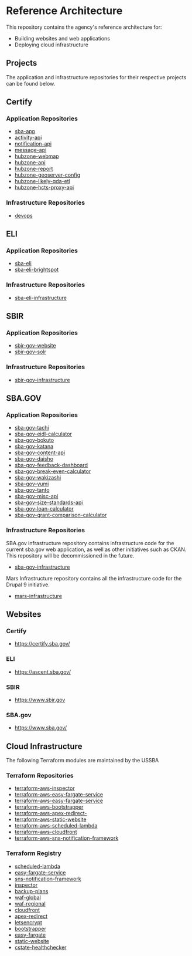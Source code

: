 # Reference Architecture
This repository contains the agency's reference architecture for:
- Building websites and web applications
- Deploying cloud infrastructure

## Projects

The application and infrastructure repositories for their respective projects can be found below.

## Certify 

### Application Repositories

- [sba-app](https://github.com/USSBA/sba-app)
- [activity-api](https://github.com/USSBA/activity-api)
- [notification-api](https://github.com/USSBA/notification-api)
- [message-api](https://github.com/USSBA/messsage-api)
- [hubzone-webmap](https://github.com/USSBA/hubzone-map)
- [hubzone-api](https://github.com/USSBA/hubzone-api)
- [hubzone-report](https://github.com/USSBA/hubzone-report)
- [hubzone-geoserver-config](https://github.com/USSBA/hubzone-geoserver-config)
- [hubzone-likely-qda-etl](https://github.com/USSBA/hubzone-likely-qda-etl)
- [hubzone-hcts-proxy-api](https://github.com/USSBA/hubzone-hcts-proxy-api)

### Infrastructure Repositories 

- [devops](https://github.com/USSBA/devops)

## ELI

### Application Repositories

- [sba-eli](https://github.com/USSBA/sba-eli)
- [sba-eli-brightspot](https://github.com/USSBA/sba-eli-brightspot)

### Infrastructure Repositories

- [sba-eli-infrastructure](https://github.com/USSBA/sba-eli-infrastructure)

## SBIR

### Application Repositories

- [sbir-gov-website](https://github.com/USSBA/sbir-gov-website)
- [sbir-gov-solr](https://github.com/USSBA/sbir-gov-solr)


### Infrastructure Repositories

- [sbir-gov-infrastructure](https://github.com/USSBA/sbir-gov-infrastructure)

## SBA.GOV

### Application Repositories

- [sba-gov-tachi](https://github.com/USSBA/sba-gov-tachi)
- [sba-gov-eidl-calculator](https://github.com/USSBA/sba-gov-eidl-calculator)
- [sba-gov-bokuto](https://github.com/USSBA/sba-gov-bokuto)
- [sba-gov-katana](https://github.com/USSBA/sba-gov-katana)
- [sba-gov-content-api](https://github.com/USSBA/sba-gov-content-api)
- [sba-gov-daisho](https://github.com/USSBA/sba-gov-daisho)
- [sba-gov-feedback-dashboard](https://github.com/USSBA/sba-gov-feedback-dashboard)
- [sba-gov-break-even-calculator](https://github.com/USSBA/sba-gov-break-even-calculator)
- [sba-gov-wakizashi](https://github.com/USSBA/sba-gov-wakizashi)
- [sba-gov-yumi](https://github.com/USSBA/sba-gov-yumi)
- [sba-gov-tanto](https://github.com/USSBA/sba-gov-tanto)
- [sba-gov-misc-api](https://github.com/USSBA/sba-gov-misc-api)
- [sba-gov-size-standards-api](https://github.com/USSBA/sba-gov-size-standards-api)
- [sba-gov-loan-calculator](https://github.com/USSBA/sba-gov-loan-calculator)
- [sba-gov-grant-comparison-calculator](https://github.com/USSBA/sba-gov-grant-comparison-calculator)


### Infrastructure Repositories

SBA.gov infrastructure repository contains infrastructure code for the current sba.gov web application, as well as other initiatives such as CKAN. This repository will be decommissioned in the future.

- [sba-gov-infrastructure](https://github.com/USSBA/sba-gov-infrastructure)

Mars Infrastructure repository contains all the infrastructure code for the Drupal 9 initiative.
- [mars-infrastructure](https://github.com/USSBA/mars-infrastructure)

## Websites

### Certify

- https://certify.sba.gov/

### ELI

- https://ascent.sba.gov/

### SBIR

- https://www.sbir.gov

### SBA.gov

- https://www.sba.gov/

## Cloud Infrastructure

The following Terraform modules are maintained by the USSBA

### Terraform Repositories

- [terraform-aws-inspector](https://github.com/USSBA/terraform-aws-inspector)
- [terraform-aws-easy-fargate-service](https://github.com/USSBA/terraform-aws-easy-fargate-service)
- [terraform-aws-easy-fargate-service](https://github.com/USSBA/terraform-aws-backup-plans)
- [terraform-aws-bootstrapper](https://github.com/USSBA/terraform-aws-bootstrapper)
- [terraform-aws-apex-redirect-](https://github.com/USSBA/terraform-aws-apex-redirect)
- [terraform-aws-static-website](https://github.com/USSBA/terraform-aws-static-website)
- [terraform-aws-scheduled-lambda](https://github.com/USSBA/terraform-aws-scheduled-lambda)
- [terraform-aws-cloudfront](https://github.com/USSBA/terraform-aws-cloudfront)
- [terraform-aws-sns-notification-framework](https://github.com/USSBA/terraform-aws-sns-notification-framework)

### Terraform Registry

- [scheduled-lambda](https://registry.terraform.io/modules/USSBA/scheduled-lambda)
- [easy-fargate-service](https://registry.terraform.io/modules/USSBA/easy-fargate-service)
- [sns-notification-framework](https://registry.terraform.io/modules/USSBA/sns-notification-framework)
- [inspector](https://registry.terraform.io/modules/USSBA/inspector)
- [backup-plans](https://registry.terraform.io/modules/USSBA/backup-plans)
- [waf-global](https://registry.terraform.io/modules/USSBA/waf-global)
- [waf-regional](https://registry.terraform.io/modules/USSBA/waf-regional)
- [cloudfront](https://registry.terraform.io/modules/USSBA/cloudfront)
- [apex-redirect](https://registry.terraform.io/modules/USSBA/apex-redirect)
- [letsencrypt](https://registry.terraform.io/modules/USSBA/letsencrypt)
- [bootstrapper](https://registry.terraform.io/modules/USSBA/bootstrapper)
- [easy-fargate](https://registry.terraform.io/modules/USSBA/easy-fargate)
- [static-website](https://registry.terraform.io/modules/USSBA/static-website) 
- [cstate-healthchecker](https://registry.terraform.io/modules/USSBA/cstate-healthchecker)

